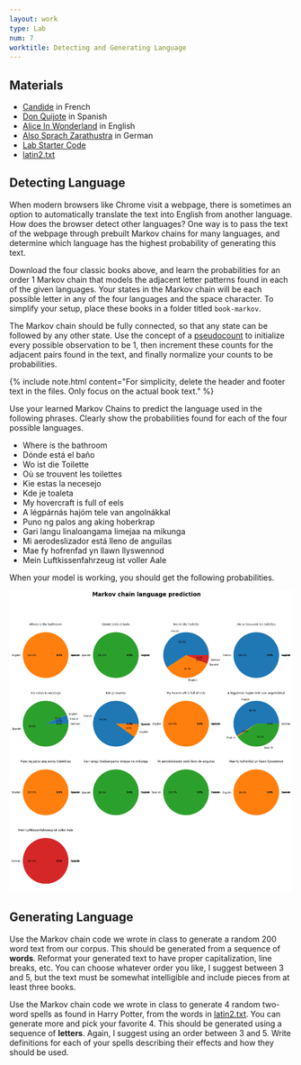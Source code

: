 ```yaml
---
layout: work
type: Lab
num: 7
worktitle: Detecting and Generating Language
---
```


## Materials

*   [Candide](../data/candide.txt) in French
*   [Don Quijote](../data/quijote.txt) in Spanish
*   [Alice In Wonderland](../data/wonderland.txt) in English
*   [Also Sprach Zarathustra](../data/zarathustra.txt) in German
*   [Lab Starter Code](http://nbviewer.jupyter.org/url/hendrix-cs.github.io/csci270/notes/Lab%207%20Starter%20Code.ipynb)
*   [latin2.txt](../data/latin2.txt)

## Detecting Language

When modern browsers like Chrome visit a webpage, there is sometimes an option to automatically translate the text into English from another language. How does the browser detect other languages? One way is to pass the text of the webpage through prebuilt Markov chains for many languages, and determine which language has the highest probability of generating this text.

Download the four classic books above, and learn the probabilities for an order 1 Markov chain that models the adjacent letter patterns found in each of the given languages. Your states in the Markov chain will be each possible letter in any of the four languages and the space character. To simplify your setup, place these books in a folder titled `book-markov`.

The Markov chain should be fully connected, so that any state can be followed by any other state. Use the concept of a [pseudocount](http://en.wikipedia.org/wiki/Pseudocount) to initialize every possible observation to be 1, then increment these counts for the adjacent pairs found in the text, and finally normalize your counts to be probabilities.

{% include note.html content="For simplicity, delete the header and footer text in the files. Only focus on the actual book text." %}

Use your learned Markov Chains to predict the language used in the following phrases. Clearly show the probabilities found for each of the four possible languages.

*   Where is the bathroom
*   Dónde está el baño
*   Wo ist die Toilette
*   Où se trouvent les toilettes
*   Kie estas la necesejo
*   Kde je toaleta
*   My hovercraft is full of eels
*   A légpárnás hajóm tele van angolnákkal
*   Puno ng palos ang aking hoberkrap
*   Gari langu linaloangama limejaa na mikunga
*   Mi aerodeslizador está lleno de anguilas
*   Mae fy hofrenfad yn llawn llyswennod
*   Mein Luftkissenfahrzeug ist voller Aale

When your model is working, you should get the following probabilities.

![](../assets/images/markovlanguagepie.png)

## Generating Language

Use the Markov chain code we wrote in class to generate a random 200 word text from our corpus.
This should be generated from a sequence of **words**.
Reformat your generated text to have proper capitalization, line breaks, etc.
You can choose whatever order you like, I suggest between 3 and 5, but the text must be somewhat
intelligible and include pieces from at least three books.

Use the Markov chain code we wrote in class to generate 4 random two-word spells as found in
Harry Potter, from the words in [latin2.txt](../data/latin2.txt). You can generate more
and pick your favorite 4. This should be generated using a
sequence of **letters**. Again, I suggest using an order between 3 and 5.
Write definitions for each of your spells describing their effects and how they should be used.
